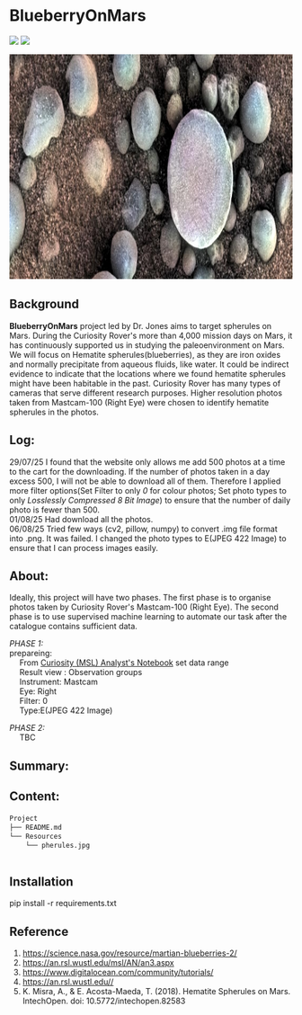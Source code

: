 # BlueberryOnMars


![](https://img.shields.io/badge/numpy-1.21.5-informational?style=plastic&logo=appveyor)
![](https://img.shields.io/badge/pandas-1.3.5-informational?style=plastic&logo=appveyor)


<img src="https://github.com/LynHJ/BIueberryOnMars/blob/fbb3afe79110170c4a06553668c161140c451044/Resources/spherules.jpg"  width="1200" height="400" />

## Background

**BlueberryOnMars** project led by Dr. Jones aims to target spherules on Mars. During the Curiosity Rover's more than 4,000 mission days on Mars, it has continuously supported us in studying the paleoenvironment on Mars. We will focus on Hematite spherules(blueberries), as they are iron oxides and normally precipitate from aqueous fluids, like water. It could be indirect evidence to indicate that the locations where we found hematite spherules might have been habitable in the past. Curiosity Rover has many types of cameras that serve different research purposes. Higher resolution photos taken from Mastcam-100 (Right Eye) were chosen to identify hematite spherules in the photos. 

## Log:
29/07/25 I found that the website only allows me add 500 photos at a time to the cart for the downloading. If the number of photos taken in a day excess 500, I will not be able to download all of them. Therefore I applied more filter options(Set Filter to only *0* for colour photos; Set photo types to only *Losslessly Compressed 8 Bit Image*) to ensure that the number of daily photo is fewer than 500. <br />
01/08/25 Had download all the photos. <br />
06/08/25 Tried few ways (cv2, pillow, numpy) to convert .img file format into .png. It was failed. I changed the photo types to E(JPEG 422 Image) to ensure that I can process images easily. <br />


## About:  

Ideally, this project will have two phases. The first phase is to organise photos taken by Curiosity Rover's  Mastcam-100 (Right Eye). The second phase is to use supervised machine learning to automate our task after the catalogue contains sufficient data. 


*PHASE 1:*<br />
prepareing:<br />
&emsp;  From [Curiosity (MSL) Analyst's Notebook](https://an.rsl.wustl.edu/msl/AN/an3.aspx) set data range<br />
&emsp;  Result view : Observation groups<br />
&emsp;  Instrument: Mastcam<br />
&emsp;  Eye: Right<br />
&emsp;  Filter: 0<br />
&emsp;  Type:E(JPEG 422 Image)<br />

*PHASE 2:* <br />
&emsp;  TBC

   
## Summary:



## Content:
```
Project  
├── README.md
└── Resources
    └── pherules.jpg 


``` 

## Installation

pip install -r requirements.txt


## Reference

1. https://science.nasa.gov/resource/martian-blueberries-2/ 
2. https://an.rsl.wustl.edu/msl/AN/an3.aspx
3. https://www.digitalocean.com/community/tutorials/
4. https://an.rsl.wustl.edu// 
5. K. Misra, A., & E. Acosta-Maeda, T. (2018). Hematite Spherules on Mars. IntechOpen. doi: 10.5772/intechopen.82583 











